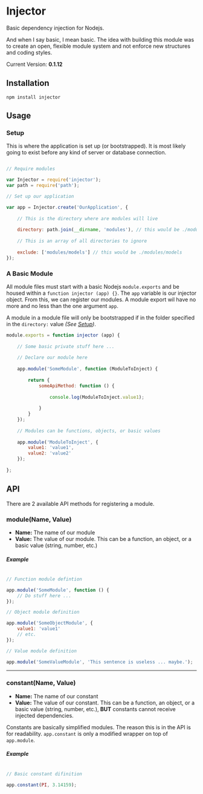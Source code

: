 # Injector

Basic dependency injection for Nodejs.

And when I say basic, I mean basic. The idea with building this module was to create an open, flexible module system and not enforce new structures and coding styles.

Current Version: **0.1.12**

## Installation

```
npm install injector
```

## Usage

### Setup

This is where the application is set up (or bootstrapped). It is most likely going to exist before any kind of server or database connection.

```javascript

// Require modules

var Injector = require('injector');
var path = require('path');

// Set up our application

var app = Injector.create('OurApplication', {
    
    // This is the directory where are modules will live
  
    directory: path.join(__dirname, 'modules'), // this would be ./modules
    
    // This is an array of all directories to ignore
    
    exclude: ['modules/models'] // this would be ./modules/models
});
```


### A Basic Module

All module files must start with a basic Nodejs ` module.exports ` and be housed within a ` function injector (app) {} `. The ` app ` variable is our injector object. From this, we can register our modules. A module export wil have no more and no less than the one argument ` app `.

A module in a module file will only be bootstrapped if in the folder specified in the ` directory: ` value *(See [Setup](https://github.com/scottcorgan/Injector/blob/master/README.md#setup))*.

```javascript
module.exports = function injector (app) {
    
    // Some basic private stuff here ...
    
    // Declare our module here
    
    app.module('SomeModule', function (ModuleToInject) {
        
        return {
            someApiMethod: function () {
                
                console.log(ModuleToInject.value1);
                
            }
        }
    });
    
    // Modules can be functions, objects, or basic values
    
    app.module('ModuleToInject', {
        value1: 'value1',
        value2: 'value2'
    });
    
};
```

## API

There are 2 available API methods for registering a module.

### module(Name, Value)
* **Name:** The name of our module
* **Value:** The value of our module. This can be a function, an object, or a basic value (string, number, etc.)

##### Example
```javascript

// Function module defintion

app.module('SomeModule', function () {
    // Do stuff here ...
});

// Object module definition

app.module('SomeObjectModule', {
    value1: 'value1'
    // etc.
});

// Value module definition

app.module('SomeValueModule', 'This sentence is useless ... maybe.');

```

* * *

### constant(Name, Value)
* **Name:** The name of our constant
* **Value:** The value of our constant. This can be a function, an object, or a basic value (string, number, etc.), **BUT** constants cannot receive injected dependencies.

Constants are basically simplified modules. The reason this is in the API is for readability. ` app.constant ` is only a modified wrapper on top of ` app.module `.

##### Example
```javascript

// Basic constant difinition

app.constant(PI, 3.14159);

```
